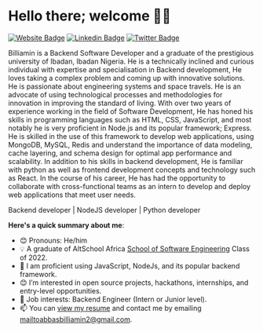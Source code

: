 # Hello there; welcome 👋🏾
[![Website Badge](https://img.shields.io/badge/-billiaminabbas.com-000000?style=for-the-badge&logo=Google-Chrome&logoColor=white&link=https://billiamin-abbas.netlify.app)](https://billiamin-abbas.netlify.app) [![Linkedin Badge](https://img.shields.io/badge/-abbasbilliamin-blue?style=for-the-badge&logo=Linkedin&logoColor=white&link=https://www.linkedin.com/in/abbasbilliamin)](https://www.linkedin.com/in/abbasbilliamin) [![Twitter Badge](https://img.shields.io/badge/-@sxzQuare-1ca0f1?style=for-the-badge&logo=twitter&logoColor=white&link=https://twitter.com/sxzQuare)](https://twitter.com/sxzQuare)

Billiamin is a Backend Software Developer and a graduate of the prestigious university of Ibadan, Ibadan Nigeria. He is a technically inclined and curious individual with expertise and specialisation in Backend development, He loves taking a complex problem and coming up with innovative solutions. He is passionate about engineering systems and space travels. He is an advocate of using technological processes and methodologies for innovation in improving the standard of living.
With over two years of experience working in the field of Software Development, He has honed his skills in programming languages such as HTML, CSS, JavaScript, and most notably he is very proficient in Node.js and its popular framework; Express.
He is skilled in the use of this framework to develop web applications, using MongoDB, MySQL, Redis and understand the importance of data modeling, cache layering, and schema design for optimal app performance and scalability.
In addition to his skills in backend development, He is familiar with python as well as frontend development concepts and technology such as React. 
In the course of his career, He has had the opportunity to collaborate with cross-functional teams as an intern to develop and deploy web applications that meet user needs.

Backend developer | NodeJS developer | Python developer

**Here's a quick summary about me**:

- 😊 Pronouns: He/him
- 💡  A graduate of AltSchool Africa [School of Software Engineering](https://altschoolafrica.com/schools/engineering) Class of 2022.
- 🌱 I am proficient using JavaScript, NodeJs, and its popular backend framework.
- 😊 I’m interested in open source projects, hackathons, internships, and entry-level opportunities.
- 💼 Job interests: Backend Engineer (Intern or Junior level).
- 📫 You can [view my resume](https://docs.google.com/document/d/1hoU0BXB7DaSY3W332_WmHKdhjqWCAo_CUhOQ5bdTvi0/edit?usp=sharing) and contact me by emailing mailtoabbasbilliamin2@gmail.com.
